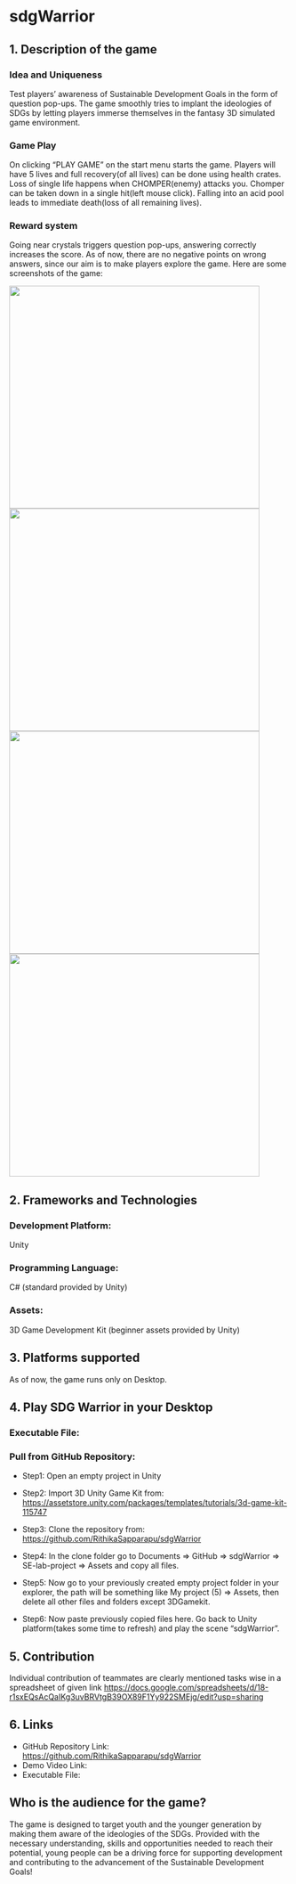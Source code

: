 # sdgWarrior
## 1. Description of the game
### Idea and Uniqueness
Test players’ awareness of Sustainable Development Goals in the form of question pop-ups.
The game smoothly tries to implant the ideologies of SDGs by letting players immerse themselves in the fantasy 3D simulated game environment.
### Game Play
On clicking “PLAY GAME” on the start menu starts the game.
Players will have 5 lives and full recovery(of all lives) can be done using health crates.
Loss of single life happens when CHOMPER(enemy) attacks you.
Chomper can be taken down in a single hit(left mouse click).
Falling into an acid pool leads to immediate death(loss of all remaining lives).
### Reward system
Going near crystals triggers question pop-ups, answering correctly increases the score.
As of now, there are no negative points on wrong answers, since our aim is to make players explore the game.
Here are some screenshots of the game:
<p float="left">
<img src="C:\Users\jayba\Videos\Captures\My project (2) 02-02-2022 06_17_11 PM.png" height="400" width="450"/><br />
<img src="C:\Users\jayba\Videos\Captures\My project (2) 02-02-2022 06_17_38 PM.png" height="400" width="450"/> <br />
<img src="C:\Users\jayba\Videos\Captures\My project (2) 02-02-2022 06_19_13 PM.png" height="400" width="450"/> <br />
<img src="C:\Users\jayba\Videos\Captures\My project (2) 02-02-2022 06_19_26 PM.png" height="400" width="450"/> 
  
</p>

## 2. Frameworks and Technologies
### Development Platform: 
Unity
### Programming Language: 
C# (standard provided by Unity)
### Assets: 
3D Game Development Kit (beginner assets provided by Unity)

## 3. Platforms supported
As of now, the game runs only on Desktop.

## 4. Play SDG Warrior in your Desktop
### Executable File: 
### Pull from GitHub Repository: 
* Step1: Open an empty project in Unity
* Step2: Import 3D Unity Game Kit from:
https://assetstore.unity.com/packages/templates/tutorials/3d-game-kit-115747
* Step3: Clone the repository from:
https://github.com/RithikaSapparapu/sdgWarrior
* Step4: In the clone folder go to Documents => GitHub => sdgWarrior => SE-lab-project =>    Assets and copy all files.

* Step5: Now go to your previously created empty project folder in your explorer, the path will be something like My project (5) => Assets, then delete all other files and folders except 3DGamekit.

* Step6: Now paste previously copied files here. Go back to Unity platform(takes some time to refresh) and play the scene “sdgWarrior”.

## 5. Contribution
Individual contribution of teammates are clearly mentioned tasks wise in a spreadsheet of given link
https://docs.google.com/spreadsheets/d/18-r1sxEQsAcQaIKg3uvBRVtgB39OX89F1Yy922SMEjg/edit?usp=sharing
## 6. Links
* GitHub Repository Link:
https://github.com/RithikaSapparapu/sdgWarrior
* Demo Video Link:
* Executable File:

## Who is the audience for the game?
The game is designed to target youth and the younger generation by making them aware of the ideologies of the SDGs. Provided with the necessary understanding, skills and opportunities needed to reach their potential, young people can be a driving force for supporting development and contributing to the advancement of the Sustainable Development Goals!
